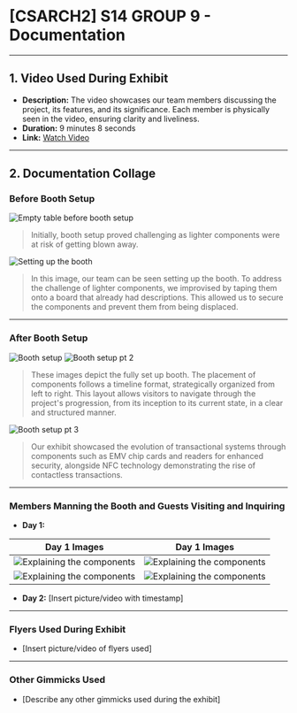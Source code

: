 # [CSARCH2] S14 GROUP 9 - Documentation

---

## 1. Video Used During Exhibit

- **Description:** The video showcases our team members discussing the project, its features, and its significance. Each member is physically seen in the video, ensuring clarity and liveliness.
- **Duration:** 9 minutes 8 seconds
- **Link:** [Watch Video](https://drive.google.com/file/d/1PCFQrm5ZYI2iGayL8F9vaor8D9sp4B2x/view?fbclid=IwAR2hudFNGj1Zduprxt5LHdu8Dpo1WgOF0ZTATeIxyJ0ZNgmOKzPAqYtta8s)
  
---

## 2. Documentation Collage

### Before Booth Setup
![Empty table before booth setup](setup1.jpg)
> Initially, booth setup proved challenging as lighter components were at risk of getting blown away.

![Setting up the booth](setup2.jpg)
> In this image, our team can be seen setting up the booth. To address the challenge of lighter components, we improvised by taping them onto a board that already had descriptions. This allowed us to secure the components and prevent them from being displaced.

---

### After Booth Setup
![Booth setup](setup3.jpg)
![Booth setup pt 2](setup5.jpg)
> These images depict the fully set up booth. The placement of components follows a timeline format, strategically organized from left to right. This layout allows visitors to navigate through the project's progression, from its inception to its current state, in a clear and structured manner.

![Booth setup pt 3](setup4.jpg)
> Our exhibit showcased the evolution of transactional systems through components such as EMV chip cards and readers for enhanced security, alongside NFC technology demonstrating the rise of contactless transactions.

---

### Members Manning the Booth and Guests Visiting and Inquiring
- **Day 1:**

| Day 1 Images | Day 1 Images |
| ------- | ------- |
| ![Explaining the components](man3d1.jpg) | ![Explaining the components](man5d1.jpg) |
| ![Explaining the components](man6d1.jpg) | ![Explaining the components](man7d1.jpg) |


  
- **Day 2:** [Insert picture/video with timestamp]


---

### Flyers Used During Exhibit
- [Insert picture/video of flyers used]

---

### Other Gimmicks Used
- [Describe any other gimmicks used during the exhibit]
